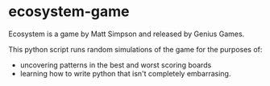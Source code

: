 # ecosystem-game

Ecosystem is a game by Matt Simpson and released by Genius Games.

This python script runs random simulations of the game for the purposes of:
- uncovering patterns in the best and worst scoring boards
- learning how to write python that isn't completely embarrasing.
